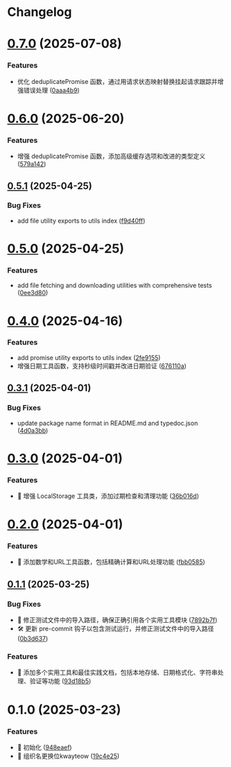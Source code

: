 # Changelog

# [0.7.0](https://github.com/kway-teow/utils/compare/v0.6.0...v0.7.0) (2025-07-08)


### Features

* 优化 deduplicatePromise 函数，通过用请求状态映射替换挂起请求跟踪并增强错误处理 ([0aaa4b9](https://github.com/kway-teow/utils/commit/0aaa4b9744c8af98c5c1ae3a6260685e66660123))

# [0.6.0](https://github.com/kway-teow/utils/compare/v0.5.1...v0.6.0) (2025-06-20)


### Features

* 增强 deduplicatePromise 函数，添加高级缓存选项和改进的类型定义 ([579a142](https://github.com/kway-teow/utils/commit/579a142e5d34f9e009fc4146d314077c28b3c1d7))

## [0.5.1](https://github.com/kway-teow/utils/compare/v0.5.0...v0.5.1) (2025-04-25)


### Bug Fixes

* add file utility exports to utils index ([f9d40ff](https://github.com/kway-teow/utils/commit/f9d40ff36d5b40db205fd9b095d4a5d7aa248377))

# [0.5.0](https://github.com/kway-teow/utils/compare/v0.4.0...v0.5.0) (2025-04-25)


### Features

* add file fetching and downloading utilities with comprehensive tests ([0ee3d80](https://github.com/kway-teow/utils/commit/0ee3d80bc2f01a4c4baa8d3017b7b7be6df37804))

# [0.4.0](https://github.com/kway-teow/utils/compare/v0.3.1...v0.4.0) (2025-04-16)


### Features

* add promise utility exports to utils index ([2fe9155](https://github.com/kway-teow/utils/commit/2fe91550df18fc1ec30e82ad12dac5a4218bbec9))
* 增强日期工具函数，支持秒级时间戳并改进日期验证 ([676110a](https://github.com/kway-teow/utils/commit/676110a2f82c8c906f7900812d697f2cce79b760))

## [0.3.1](https://github.com/kway-teow/utils/compare/v0.3.0...v0.3.1) (2025-04-01)


### Bug Fixes

* update package name format in README.md and typedoc.json ([4d0a3bb](https://github.com/kway-teow/utils/commit/4d0a3bbf46f76d154a565ab7385ce688fe719668))

# [0.3.0](https://github.com/kway-teow/utils/compare/v0.2.0...v0.3.0) (2025-04-01)


### Features

* 🎸 增强 LocalStorage 工具类，添加过期检查和清理功能 ([36b016d](https://github.com/kway-teow/utils/commit/36b016d735b86e52a50d4e04ff7a48fac388d24a))

# [0.2.0](https://github.com/kway-teow/utils/compare/v0.1.1...v0.2.0) (2025-04-01)


### Features

* 🎸 添加数学和URL工具函数，包括精确计算和URL处理功能 ([fbb0585](https://github.com/kway-teow/utils/commit/fbb0585515af3747a62ba61685a37b487d7d2b1f))

## [0.1.1](https://github.com/kway-teow/utils/compare/v0.1.0...v0.1.1) (2025-03-25)


### Bug Fixes

* 🐛 修正测试文件中的导入路径，确保正确引用各个实用工具模块 ([7892b7f](https://github.com/kway-teow/utils/commit/7892b7f04dc6b494921da189ea33f8690dbb7159))
* 🛠️ 更新 pre-commit 钩子以包含测试运行，并修正测试文件中的导入路径 ([0b3d637](https://github.com/kway-teow/utils/commit/0b3d63787879629f64490b4f1b88fcc169897460))


### Features

* 🎸 添加多个实用工具和最佳实践文档，包括本地存储、日期格式化、字符串处理、验证等功能 ([93d18b5](https://github.com/kway-teow/utils/commit/93d18b573253155fd5c96887027cface731b67de))

# 0.1.0 (2025-03-23)


### Features

* 🎸 初始化 ([948eaef](https://github.com/kway-teow/utils/commit/948eaef951329b89dc4e8c2e6f9bd9fddbc2495b))
* 🎸 组织名更换位kwayteow ([19c4e25](https://github.com/kway-teow/utils/commit/19c4e25be820b532b3efaab4167379ebb1167e5a))
